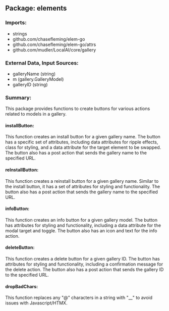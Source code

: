 ## Package: elements

### Imports:

- strings
- github.com/chasefleming/elem-go
- github.com/chasefleming/elem-go/attrs
- github.com/mudler/LocalAI/core/gallery

### External Data, Input Sources:

- galleryName (string)
- m (gallery.GalleryModel)
- galleryID (string)

### Summary:

This package provides functions to create buttons for various actions related to models in a gallery.

#### installButton:

This function creates an install button for a given gallery name. The button has a specific set of attributes, including data attributes for ripple effects, class for styling, and a data attribute for the target element to be swapped. The button also has a post action that sends the gallery name to the specified URL.

#### reInstallButton:

This function creates a reinstall button for a given gallery name. Similar to the install button, it has a set of attributes for styling and functionality. The button also has a post action that sends the gallery name to the specified URL.

#### infoButton:

This function creates an info button for a given gallery model. The button has attributes for styling and functionality, including a data attribute for the modal target and toggle. The button also has an icon and text for the info action.

#### deleteButton:

This function creates a delete button for a given gallery ID. The button has attributes for styling and functionality, including a confirmation message for the delete action. The button also has a post action that sends the gallery ID to the specified URL.

#### dropBadChars:

This function replaces any "@" characters in a string with "__" to avoid issues with Javascript/HTMX.

